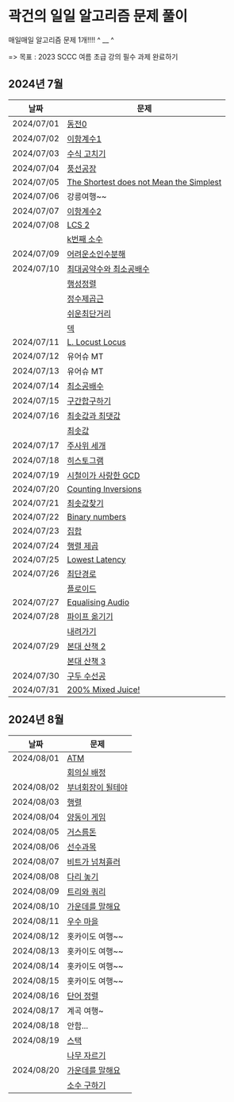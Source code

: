 # 곽건의 일일 알고리즘 문제 풀이

매일매일 알고리즘 문제 1개!!!! ^ __ ^

=> 목표 : 2023 SCCC 여름 초급 강의 필수 과제 완료하기

## 2024년 7월

| 날짜         | 문제                                                                               |
|------------|----------------------------------------------------------------------------------|
| 2024/07/01 | [동전0](https://www.acmicpc.net/problem/11047)                                     | 
| 2024/07/02 | [이항계수1](https://www.acmicpc.net/problem/11050)                                   | 
| 2024/07/03 | [수식 고치기](https://www.acmicpc.net/problem/31835)                                  | 
| 2024/07/04 | [풍선공장](https://www.acmicpc.net/problem/15810)                                    | 
| 2024/07/05 | [The Shortest does not Mean the Simplest](https://www.acmicpc.net/problem/11819) | 
| 2024/07/06 | 강릉여행~~                                                                           | 
| 2024/07/07 | [이항계수2](https://www.acmicpc.net/problem/11051)                                   | 
| 2024/07/08 | [LCS 2](https://www.acmicpc.net/problem/9252)                                    | 
|            | [k번째 소수](https://www.acmicpc.net/problem/15965)                                  |
| 2024/07/09 | [어려운소인수분해](https://www.acmicpc.net/problem/16563)                                | 
| 2024/07/10 | [최대공약수와 최소공배수](https://www.acmicpc.net/problem/2609)                             | 
|            | [행성정렬](https://www.acmicpc.net/problem/25344)                                    |
|            | [정수제곱근](https://www.acmicpc.net/problem/2417)                                    |
|            | [쉬운최단거리](https://www.acmicpc.net/problem/14940)                                  |
|            | [덱](https://www.acmicpc.net/problem/10866)                                       |
| 2024/07/11 | [L. Locust Locus](https://codeforces.com/gym/104670/problem/L)                   | 
| 2024/07/12 | 유어슈 MT                                                                           | 
| 2024/07/13 | 유어슈 MT                                                                           | 
| 2024/07/14 | [최소공배수](https://www.acmicpc.net/problem/1934)                                    | 
| 2024/07/15 | [구간합구하기](https://www.acmicpc.net/problem/2042)                                   | 
| 2024/07/16 | [최솟값과 최댓값](https://www.acmicpc.net/problem/2357)                                 | 
|            | [최솟값](https://www.acmicpc.net/problem/10868)                                     |
| 2024/07/17 | [주사위 세개](https://www.acmicpc.net/problem/2480)                                   | 
| 2024/07/18 | [히스토그램](https://www.acmicpc.net/problem/1725)                                    | 
| 2024/07/19 | [시철이가 사랑한 GCD](https://www.acmicpc.net/problem/21870)                            | 
| 2024/07/20 | [Counting Inversions](https://www.acmicpc.net/problem/10090)                     | 
| 2024/07/21 | [최솟값찾기](https://www.acmicpc.net/problem/11003)                                   | 
| 2024/07/22 | [Binary numbers](https://www.acmicpc.net/problem/20360)                          | 
| 2024/07/23 | [집합](https://www.acmicpc.net/problem/11723)                                      | 
| 2024/07/24 | [행렬 제곱](https://www.acmicpc.net/problem/10830)                                   | 
| 2024/07/25 | [Lowest Latency](https://www.acmicpc.net/problem/26003)                          | 
| 2024/07/26 | [최단경로](https://www.acmicpc.net/problem/1753)                                     | 
|            | [플로이드](https://www.acmicpc.net/problem/11404)                                    |
| 2024/07/27 | [Equalising Audio](https://www.acmicpc.net/problem/25996)                        | 
| 2024/07/28 | [파이프 옮기기](https://www.acmicpc.net/problem/17070)                                 | 
|            | [내려가기](https://www.acmicpc.net/problem/2096)                                     |
| 2024/07/29 | [본대 산책 2](https://www.acmicpc.net/problem/12850)                                 |
|            | [본대 산책 3](https://www.acmicpc.net/problem/14289)                                 |
| 2024/07/30 | [구두 수선공](https://www.acmicpc.net/problem/14908)                                  |
| 2024/07/31 | [200% Mixed Juice!](https://www.acmicpc.net/problem/25312)                       |

## 2024년 8월

| 날짜         | 문제                                                |
|------------|---------------------------------------------------|
| 2024/08/01 | [ATM](https://www.acmicpc.net/problem/11399)      |
|            | [회의실 배정](https://www.acmicpc.net/problem/1931)    |
| 2024/08/02 | [부녀회장이 될테야](https://www.acmicpc.net/problem/2775) |
| 2024/08/03 | [행렬](https://www.acmicpc.net/problem/1080)        |
| 2024/08/04 | [양동이 게임](https://www.acmicpc.net/problem/28360)   |
| 2024/08/05 | [거스름돈](https://www.acmicpc.net/problem/5585)      |
| 2024/08/06 | [선수과목](https://www.acmicpc.net/problem/14567)     |
| 2024/08/07 | [비트가 넘쳐흘러](https://www.acmicpc.net/problem/17419) |
| 2024/08/08 | [다리 놓기](https://www.acmicpc.net/problem/1010)     |
| 2024/08/09 | [트리와 쿼리](https://www.acmicpc.net/problem/15681)   |
| 2024/08/10 | [가운데를 말해요](https://www.acmicpc.net/problem/1655)  |
| 2024/08/11 | [우수 마을](https://www.acmicpc.net/problem/1949)     |
| 2024/08/12 | 홋카이도 여행~~                                         |
| 2024/08/13 | 홋카이도 여행~~                                         |
| 2024/08/14 | 홋카이도 여행~~                                         |
| 2024/08/15 | 홋카이도 여행~~                                         |
| 2024/08/16 | [단어 정렬](https://www.acmicpc.net/problem/1181)     |
| 2024/08/17 | 계곡 여행~                                            |
| 2024/08/18 | 안함...                                             |
| 2024/08/19 | [스택](https://www.acmicpc.net/problem/10828)       |
|            | [나무 자르기](https://www.acmicpc.net/problem/2805)    |
| 2024/08/20 | [가운데를 말해요](https://www.acmicpc.net/problem/1655)  |
|            | [소수 구하기](https://www.acmicpc.net/problem/1929)    |